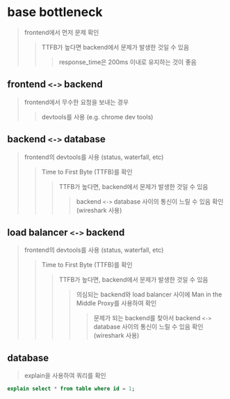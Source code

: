 # base bottleneck

> frontend에서 먼저 문제 확인
>
> > TTFB가 높다면 backend에서 문제가 발생한 것일 수 있음
> >
> > > response_time은 200ms 이내로 유지하는 것이 좋음

## frontend `<->` backend

> frontend에서 무수한 요청을 보내는 경우
>
> > devtools를 사용 (e.g. chrome dev tools)

## backend `<->` database

> frontend의 devtools를 사용 (status, waterfall, etc)
>
> > Time to First Byte (TTFB)를 확인
> >
> > > TTFB가 높다면, backend에서 문제가 발생한 것일 수 있음
> > >
> > > > backend `<->` database 사이의 통신이 느릴 수 있음 확인 (wireshark 사용)

## load balancer `<->` backend

> frontend의 devtools를 사용 (status, waterfall, etc)
>
> > Time to First Byte (TTFB)를 확인
> >
> > > TTFB가 높다면, backend에서 문제가 발생한 것일 수 있음
> > >
> > > > 의심되는 backend와 load balancer 사이에 Man in the Middle Proxy를 사용하여 확인
> > > >
> > > > > 문제가 되는 backend를 찾아서 backend `<->` database 사이의 통신이 느릴 수 있음 확인 (wireshark 사용)

## database

> explain을 사용하여 쿼리를 확인

```sql
explain select * from table where id = 1;
```
